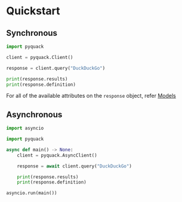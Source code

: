 # Quickstart

## Synchronous
```py
import pyquack

client = pyquack.Client()

response = client.query("DuckDuckGo")

print(response.results)
print(response.definition)
```

For all of the available attributes on the `response` object, refer [Models](models.md#QueryResult)


## Asynchronous
```py
import asyncio

import pyquack

async def main() -> None:
    client = pyquack.AsyncClient()

    response = await client.query("DuckDuckGo")

    print(response.results)
    print(response.definition)

asyncio.run(main())
```

